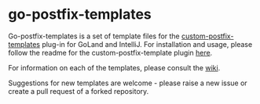 # go-postfix-templates

Go-postfix-templates is a set of template files for the [custom-postfix-templates](https://github.com/xylo/intellij-postfix-templates) plug-in for GoLand and IntelliJ. For installation and usage, please follow the readme for the custom-postfix-template plugin [here](https://github.com/xylo/intellij-postfix-templates/blob/master/README.md).

For information on each of the templates, please consult the [wiki](https://github.com/philipgriggs/go-postfix-templates/wiki).

Suggestions for new templates are welcome - please raise a new issue or create a pull request of a forked repository.
